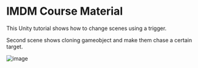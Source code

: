# IMDM Course Material


This Unity tutorial shows how to change scenes using a trigger.


Second scene shows cloning gameobject and make them chase a certain target.

![image](https://github.com/user-attachments/assets/0e29f39f-9dd2-4e1b-8998-dfd0ff4a71c2)
